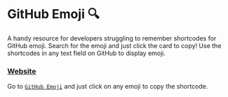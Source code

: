 # GitHub Emoji :mag:

A handy resource for developers struggling to remember shortcodes for GitHub emoji. Search for the emoji and just click the card to copy! Use the shortcodes in any text field on GitHub to display emoji.

### [Website](https://github-emojis.web.app/)

Go to [`GitHub Emoji`](https://github-emojis.web.app/) and just click on any emoji to copy the shortcode.

